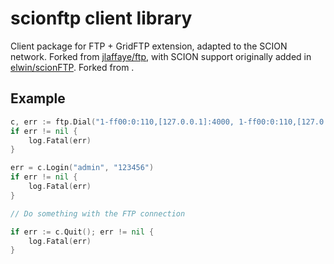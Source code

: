 # scionftp client library

Client package for FTP + GridFTP extension, adapted to the SCION network.
Forked from [jlaffaye/ftp](https://github.com/jlaffaye/ftp), with SCION support originally added in [elwin/scionFTP](https://github.com/elwin/scionFTP).
Forked
from .

## Example ##

```go
c, err := ftp.Dial("1-ff00:0:110,[127.0.0.1]:4000, 1-ff00:0:110,[127.0.0.1]:2121", ftp.DialWithTimeout(5*time.Second))
if err != nil {
    log.Fatal(err)
}

err = c.Login("admin", "123456")
if err != nil {
    log.Fatal(err)
}

// Do something with the FTP connection

if err := c.Quit(); err != nil {
    log.Fatal(err)
}
```
